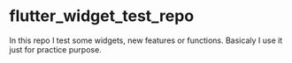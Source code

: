 # flutter_widget_test_repo

In this repo I test some widgets, new features or functions. Basicaly I use it just for practice purpose.
